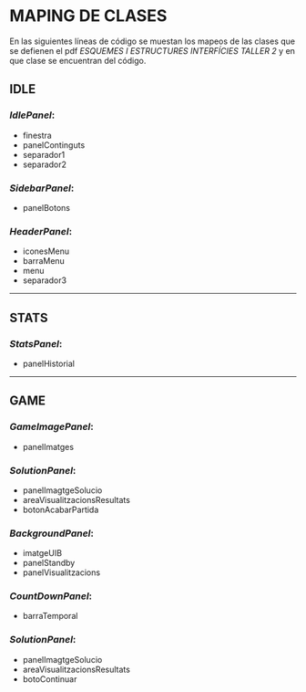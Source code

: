 # MAPING DE CLASES
En las siguientes líneas de código se muestan los mapeos de las clases que se
defienen el pdf _ESQUEMES I ESTRUCTURES INTERFÍCIES TALLER 2_ y en que clase 
se encuentran del código.
 
## IDLE

### _IdlePanel_:
- finestra
- panelContinguts
- separador1
- separador2

### _SidebarPanel_:
- panelBotons

### _HeaderPanel_:
- iconesMenu
- barraMenu
- menu
- separador3

---

## STATS

### _StatsPanel_:
- panelHistorial

---

## GAME
### _GameImagePanel_:
- panelImatges

### _SolutionPanel_:
- panelImagtgeSolucio
- areaVisualitzacionsResultats
- botonAcabarPartida

### _BackgroundPanel_:
- imatgeUIB
- panelStandby
- panelVisualitzacions

### _CountDownPanel_:
- barraTemporal


### _SolutionPanel_:
- panelImagtgeSolucio
- areaVisualitzacionsResultats
- botoContinuar
